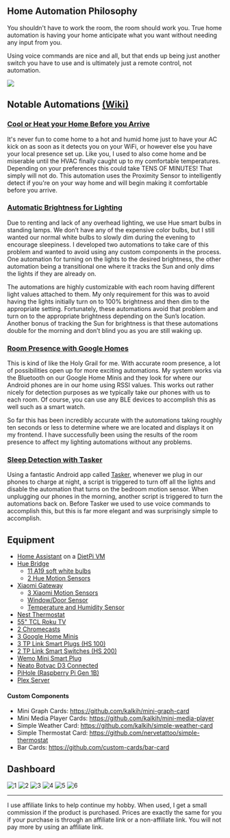 ## Home Automation Philosophy

You shouldn't have to work the room, the room should work you. True home automation is having your home anticipate what you want without needing any input from you.

Using voice commands are nice and all, but that ends up being just another switch you have to use and is ultimately just a remote control, not automation.

[<img src="https://i.imgur.com/j7pTcmh.png">](https://www.buymeacoffee.com/gi2L3VGSo)

## Notable Automations [(Wiki)](https://github.com/seangreen2/home_assistant/wiki)
### [Cool or Heat your Home Before you Arrive](https://github.com/seangreen2/home_assistant/wiki/Beat-the-Heat-and-Begin-Cooling-your-Home-before-you-Arrive)
It's never fun to come home to a hot and humid home just to have your AC kick on as soon as it detects you on your WiFi, or however else you have your local presence set up. Like you, I used to also come home and be miserable until the HVAC finally caught up to my comfortable temperatures. Depending on your preferences this could take TENS OF MINUTES! That simply will not do. This automation uses the Proximity Sensor to intelligently detect if you're on your way home and will begin making it comfortable before you arrive.

### [Automatic Brightness for Lighting](https://github.com/seangreen2/home_assistant/wiki/Automatic-Brightness-for-Lighting)
Due to renting and lack of any overhead lighting, we use Hue smart bulbs in standing lamps. We don’t have any of the expensive color bulbs, but I still wanted our normal white bulbs to slowly dim during the evening to encourage sleepiness. I developed two automations to take care of this problem and wanted to avoid using any custom components in the process. One automation for turning on the lights to the desired brightness, the other automation being a transitional one where it tracks the Sun and only dims the lights if they are already on.

The automations are highly customizable with each room having different light values attached to them. My only requirement for this was to avoid having the lights initially turn on to 100% brightness and then dim to the appropriate setting. Fortunately, these automations avoid that problem and turn on to the appropriate brightness depending on the Sun’s location. Another bonus of tracking the Sun for brightness is that these automations double for the morning and don’t blind you as you are still waking up.

### [Room Presence with Google Homes](https://github.com/seangreen2/home_assistant/wiki/Room-Presence-with-Google-Homes)
This is kind of like the Holy Grail for me. With accurate room presence, a lot of possibilities open up for more exciting automations. My system works via the Bluetooth on our Google Home Minis and they look for where our Android phones are in our home using RSSI values. This works out rather nicely for detection purposes as we typically take our phones with us to each room. Of course, you can use any BLE devices to accomplish this as well such as a smart watch.

So far this has been incredibly accurate with the automations taking roughly ten seconds or less to determine where we are located and displays it on my frontend. I have successfully been using the results of the room presence to affect my lighting automations without any problems.

### [Sleep Detection with Tasker](https://github.com/seangreen2/home_assistant/wiki/Turning-off-your-lights-with-Tasker)
Using a fantastic Android app called [Tasker](https://play.google.com/store/apps/details?id=net.dinglisch.android.taskerm&hl=en_US), whenever we plug in our phones to charge at night, a script is triggered to turn off all the lights and disable the automation that turns on the bedroom motion sensor. When unplugging our phones in the morning, another script is triggered to turn the automations back on. Before Tasker we used to use voice commands to accomplish this, but this is far more elegant and was surprisingly simple to accomplish.

## Equipment
- [Home Assistant](https://www.home-assistant.io/) on a [DietPi VM](https://dietpi.com/)
- [Hue Bridge](https://amzn.to/30v9YND)
  - [11 A19 soft white bulbs](https://amzn.to/2LIFW4F)
  - [2 Hue Motion Sensors](https://amzn.to/2JmF1FE)
- [Xiaomi Gateway](https://amzn.to/2LLrhG7)
  - [3 Xiaomi Motion Sensors](https://amzn.to/30ssu95)
  - [Window/Door Sensor](https://amzn.to/2Xyx0Go)
  - [Temperature and Humidity Sensor](https://amzn.to/2G4z3qI)
- [Nest Thermostat](https://amzn.to/2YELTn2)
- [55" TCL Roku TV](https://amzn.to/2XAYIlK)
- [2 Chromecasts](https://store.google.com/us/product/chromecast?hl=en-US)
- [3 Google Home Minis](https://store.google.com/product/google_home_mini)
- [3 TP Link Smart Plugs (HS 100)](https://amzn.to/2XAKm4J)
- [2 TP Link Smart Switches (HS 200)](https://amzn.to/2Xyo8vy)
- [Wemo Mini Smart Plug](https://amzn.to/2JmSkpw)
- [Neato Botvac D3 Connected](https://amzn.to/30oP7v8)
- [PiHole (Raspberry Pi Gen 1B)](https://amzn.to/2XAGUqJ)
- [Plex Server](https://www.plex.tv/)

#### Custom Components
- Mini Graph Cards: https://github.com/kalkih/mini-graph-card
- Mini Media Player Cards: https://github.com/kalkih/mini-media-player
- Simple Weather Card: https://github.com/kalkih/simple-weather-card
- Simple Thermostat Card: https://github.com/nervetattoo/simple-thermostat
- Bar Cards: https://github.com/custom-cards/bar-card

## Dashboard
![1](https://i.imgur.com/LRmZRzq.png)
![2](https://i.imgur.com/55zhHu6.png)
![3](https://i.imgur.com/vWPci9f.png)
![4](https://i.imgur.com/oToTiB2.png)
![5](https://i.imgur.com/hlKHTAa.png)
![6](https://i.imgur.com/SYsRTYW.png)

---
I use affiliate links to help continue my hobby. When used, I get a small commission if the product is purchased. Prices are exactly the same for you if your purchase is through an affiliate link or a non-affiliate link. You will not pay more by using an affiliate link.
